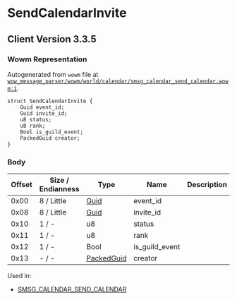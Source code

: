# SendCalendarInvite

## Client Version 3.3.5

### Wowm Representation

Autogenerated from `wowm` file at [`wow_message_parser/wowm/world/calendar/smsg_calendar_send_calendar.wowm:1`](https://github.com/gtker/wow_messages/tree/main/wow_message_parser/wowm/world/calendar/smsg_calendar_send_calendar.wowm#L1).
```rust,ignore
struct SendCalendarInvite {
    Guid event_id;
    Guid invite_id;
    u8 status;
    u8 rank;
    Bool is_guild_event;
    PackedGuid creator;
}
```
### Body

| Offset | Size / Endianness | Type | Name | Description | Comment |
| ------ | ----------------- | ---- | ---- | ----------- | ------- |
| 0x00 | 8 / Little | [Guid](../spec/packed-guid.md) | event_id |  |  |
| 0x08 | 8 / Little | [Guid](../spec/packed-guid.md) | invite_id |  |  |
| 0x10 | 1 / - | u8 | status |  |  |
| 0x11 | 1 / - | u8 | rank |  |  |
| 0x12 | 1 / - | Bool | is_guild_event |  |  |
| 0x13 | - / - | [PackedGuid](../spec/packed-guid.md) | creator |  |  |


Used in:
* [SMSG_CALENDAR_SEND_CALENDAR](smsg_calendar_send_calendar.md)

